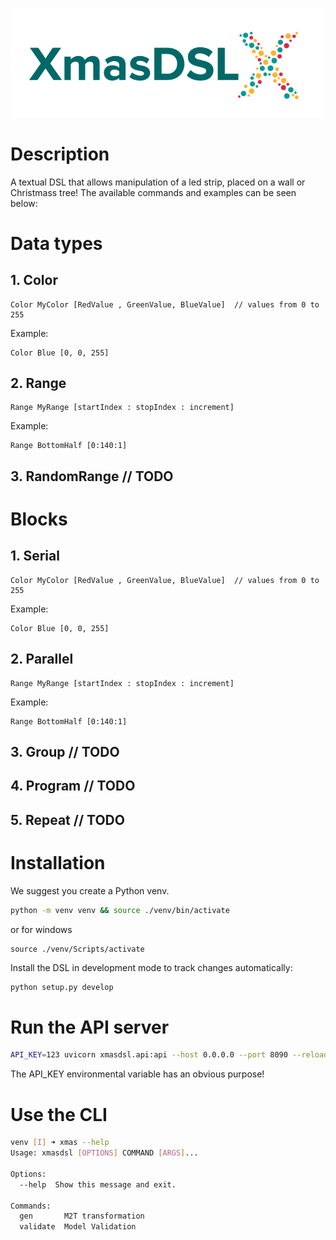 
![ScreenShot](/images/logo.png)

# Description
A textual DSL that allows manipulation of a led strip, placed on a wall or Christmass tree! The available commands and examples can be seen below:

# Data types

## 1. Color
```
Color MyColor [RedValue , GreenValue, BlueValue]  // values from 0 to 255
```
Example:
```
Color Blue [0, 0, 255]
```

## 2. Range
```
Range MyRange [startIndex : stopIndex : increment]  
```
Example:
```
Range BottomHalf [0:140:1]
```

## 3. RandomRange // TODO

# Blocks
## 1. Serial
```
Color MyColor [RedValue , GreenValue, BlueValue]  // values from 0 to 255
```
Example:
```
Color Blue [0, 0, 255]
```

## 2. Parallel
```
Range MyRange [startIndex : stopIndex : increment]  
```
Example:
```
Range BottomHalf [0:140:1]
```

## 3. Group // TODO

## 4. Program // TODO

## 5. Repeat // TODO

# Installation

We suggest you create a Python venv.

```bash
python -m venv venv && source ./venv/bin/activate
```
or for windows
```
source ./venv/Scripts/activate
```

Install the DSL in development mode to track changes automatically:

```bash
python setup.py develop
```


# Run the API server

```bash
API_KEY=123 uvicorn xmasdsl.api:api --host 0.0.0.0 --port 8090 --reload
```

The API_KEY environmental variable has an obvious purpose!


# Use the CLI

```bash
venv [I] ➜ xmas --help
Usage: xmasdsl [OPTIONS] COMMAND [ARGS]...

Options:
  --help  Show this message and exit.

Commands:
  gen       M2T transformation
  validate  Model Validation

```
